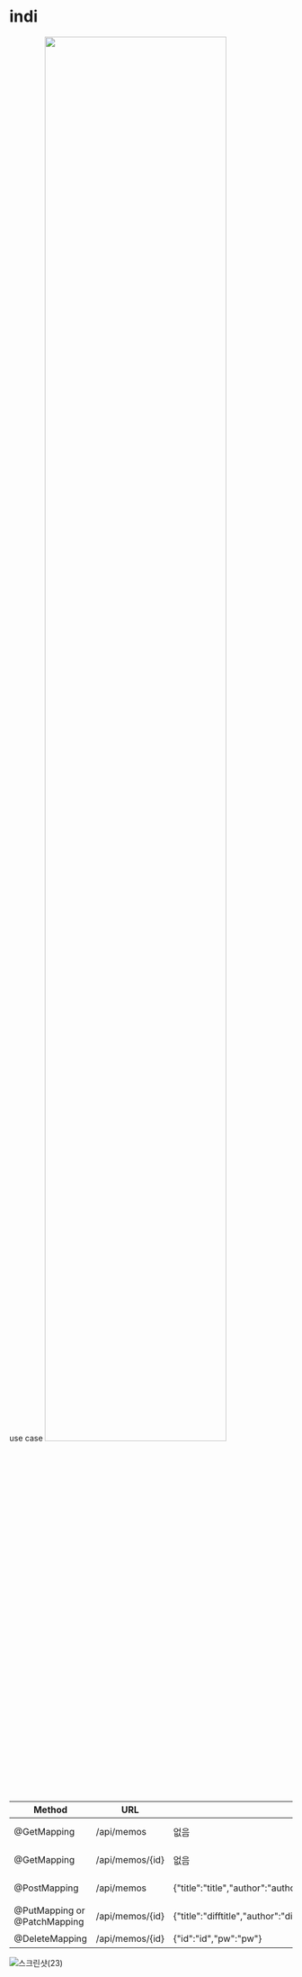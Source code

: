 # indi
use case
<img width="80%" src="https://user-images.githubusercontent.com/120078825/209827230-5de8328b-a5a6-45a9-99e0-7f407d1ed4a6.png"/>

|Method|URL|Request|Response|
|------|---|-------|--------|
|@GetMapping|/api/memos|없음|{생성 시간, 수정 시간, "title":"title","author":"author","contents":"contents"}|
|@GetMapping|/api/memos/{id}|없음|{생성 시간, 수정 시간, "title":"title","author":"author","contents":"contents"}|
|@PostMapping|/api/memos|{"title":"title","author":"author","pw":"pw","contents":"contents"}|{생성 시간, 수정 시간, "title":"title","author":"author","contents":"contents"}|
|@PutMapping or @PatchMapping|/api/memos/{id}|{"title":"difftitle","author":"diffauthor","pw":"diffpw","contents":"diffcontents"}|{생성 시간, 수정 시간, "title":"difftitle","author":"diffauthor","contents":"diffcontents"}|
|@DeleteMapping|/api/memos/{id}|{"id":"id","pw":"pw"}|"success":"삭제되었습니다."|


![스크린샷(23)](https://user-images.githubusercontent.com/120078825/210574139-20b09838-787f-48b6-9d8d-ac4e0a1ab4d2.png)

